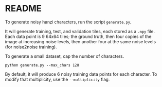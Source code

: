 # README

To generate noisy hanzi characters, run the script `generate.py`.

It will generate training, test, and validation tiles, each stored as a `.npy` file. Each data point is 9 64x64 tiles; the ground truth, then four copies of the image at increasing noise levels, then another four at the same noise levels (for noise2noise training).

To generate a small dataset, cap the number of characters.

`python generate.py --max_chars 128`

By default, it will produce 6 noisy training data points for each character. To
modify that multiplicity, use the `--multiplicity` flag.
